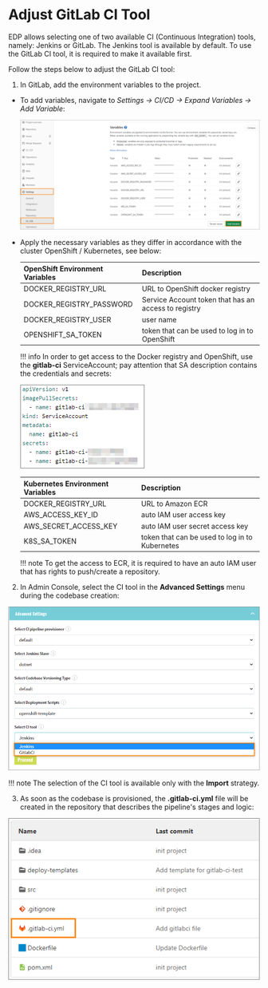 # Adjust GitLab CI Tool

EDP allows selecting one of two available CI (Continuous Integration) tools, namely: Jenkins or GitLab.
The Jenkins tool is available by default. To use the GitLab CI tool, it is required to make it available first.

Follow the steps below to adjust the GitLab CI tool:

1. In GitLab, add the environment variables to the project.

  * To add variables, navigate to *Settings -> CI/CD -> Expand Variables -> Add Variable*:

    ![gitlab-ci-env-variable](../assets/operator-guide/gitlab-ci-env-variable.png "gitlab-ci-env-variable")

  * Apply the necessary variables as they differ in accordance with the cluster OpenShift / Kubernetes, see below:

    |OpenShift Environment Variables | Description|
    |---|---|
    |DOCKER_REGISTRY_URL| URL to OpenShift docker registry|
    |DOCKER_REGISTRY_PASSWORD| Service Account token that has an access to registry|
    |DOCKER_REGISTRY_USER| user name|
    |OPENSHIFT_SA_TOKEN| token that can be used to log in to OpenShift|

    !!! info
        In order to get access to the Docker registry and OpenShift, use the **gitlab-ci** ServiceAccount; pay attention that SA description contains the credentials and secrets:

    ![secrets-sa](../assets/operator-guide/secrets-sa.png "secrets-sa")

    |Kubernetes Environment Variables | Description|
    |---|---|
    |DOCKER_REGISTRY_URL| URL to Amazon ECR|
    |AWS_ACCESS_KEY_ID| auto IAM user access key|
    |AWS_SECRET_ACCESS_KEY| auto IAM user secret access key|
    |K8S_SA_TOKEN| token that can be used to log in to Kubernetes|

    !!! note
        To get the access to ECR, it is required to have an auto IAM user that has rights to push/create a repository.

2. In Admin Console, select the CI tool in the **Advanced Settings** menu during the codebase creation:

  ![ci-type](../assets/operator-guide/ci-type.png "ci_type")

  !!! note
      The selection of the CI tool is available only with the **Import** strategy.

3. As soon as the codebase is provisioned, the **.gitlab-ci.yml** file will be created in the repository that describes the
pipeline's stages and logic:

  ![gitlab-ci-file](../assets/operator-guide/gitlab-ci-file.png "gitlab-ci-file")
